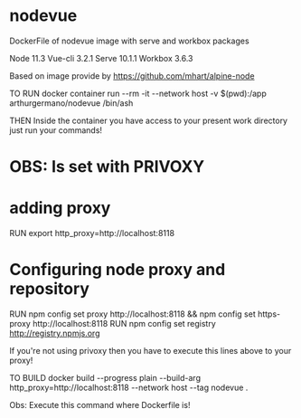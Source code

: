 # nodevue
DockerFile of nodevue image with serve and workbox packages

Node 11.3
Vue-cli 3.2.1
Serve 10.1.1
Workbox 3.6.3

Based on image provide by https://github.com/mhart/alpine-node

TO RUN
docker container run --rm -it --network host -v $(pwd):/app arthurgermano/nodevue /bin/ash

THEN
Inside the container you have access to your present work directory just run your commands!

# OBS: Is set with PRIVOXY 
# adding proxy
RUN export http_proxy=http://localhost:8118

# Configuring node proxy and repository
RUN npm config set proxy http://localhost:8118 && npm config set https-proxy http://localhost:8118
RUN npm config set registry http://registry.npmjs.org

If you're not using privoxy then you have to execute this lines above to your proxy!

TO BUILD
docker build --progress plain --build-arg http_proxy=http://localhost:8118 --network host --tag nodevue .

Obs: Execute this command where Dockerfile is!
